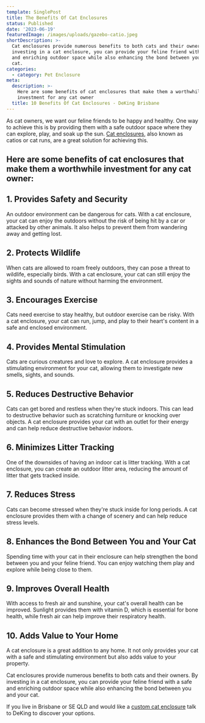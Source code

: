 ```yaml
---
template: SinglePost
title: The Benefits Of Cat Enclosures
status: Published
date: '2023-06-19'
featuredImage: /images/uploads/gazebo-catio.jpeg
shortDescription: >-
  Cat enclosures provide numerous benefits to both cats and their owners. By
  investing in a cat enclosure, you can provide your feline friend with a safe
  and enriching outdoor space while also enhancing the bond between you and your
  cat.
categories:
  - category: Pet Enclosure
meta:
  description: >-
    Here are some benefits of cat enclosures that make them a worthwhile
    investment for any cat owner
  title: 10 Benefits Of Cat Enclosures - DeKing Brisbane
---
```

As cat owners, we want our feline friends to be happy and healthy. One way to achieve this is by providing them with a safe outdoor space where they can explore, play, and soak up the sun. [Cat enclosures](https://www.dekingdecks.com.au/services/pet-enclosure/), also known as catios or cat runs, are a great solution for achieving this. 

## Here are some benefits of cat enclosures that make them a worthwhile investment for any cat owner:

## 1. Provides Safety and Security

An outdoor environment can be dangerous for cats. With a cat enclosure, your cat can enjoy the outdoors without the risk of being hit by a car or attacked by other animals. It also helps to prevent them from wandering away and getting lost.

## 2. Protects Wildlife

When cats are allowed to roam freely outdoors, they can pose a threat to wildlife, especially birds. With a cat enclosure, your cat can still enjoy the sights and sounds of nature without harming the environment.

## 3. Encourages Exercise

Cats need exercise to stay healthy, but outdoor exercise can be risky. With a cat enclosure, your cat can run, jump, and play to their heart's content in a safe and enclosed environment.

## 4. Provides Mental Stimulation

Cats are curious creatures and love to explore. A cat enclosure provides a stimulating environment for your cat, allowing them to investigate new smells, sights, and sounds.

## 5. Reduces Destructive Behavior

Cats can get bored and restless when they're stuck indoors. This can lead to destructive behavior such as scratching furniture or knocking over objects. A cat enclosure provides your cat with an outlet for their energy and can help reduce destructive behavior indoors.

## 6. Minimizes Litter Tracking

One of the downsides of having an indoor cat is litter tracking. With a cat enclosure, you can create an outdoor litter area, reducing the amount of litter that gets tracked inside.

## 7. Reduces Stress

Cats can become stressed when they're stuck inside for long periods. A cat enclosure provides them with a change of scenery and can help reduce stress levels.

## 8. Enhances the Bond Between You and Your Cat

Spending time with your cat in their enclosure can help strengthen the bond between you and your feline friend. You can enjoy watching them play and explore while being close to them.

## 9. Improves Overall Health

With access to fresh air and sunshine, your cat's overall health can be improved. Sunlight provides them with vitamin D, which is essential for bone health, while fresh air can help improve their respiratory health.

## 10. Adds Value to Your Home

A cat enclosure is a great addition to any home. It not only provides your cat with a safe and stimulating environment but also adds value to your property.

Cat enclosures provide numerous benefits to both cats and their owners. By investing in a cat enclosure, you can provide your feline friend with a safe and enriching outdoor space while also enhancing the bond between you and your cat.

If you live in Brisbane or SE QLD and would like a [custom cat enclosure](https://www.dekingdecks.com.au/services/pet-enclosure/) talk to DeKing to discover your options.
